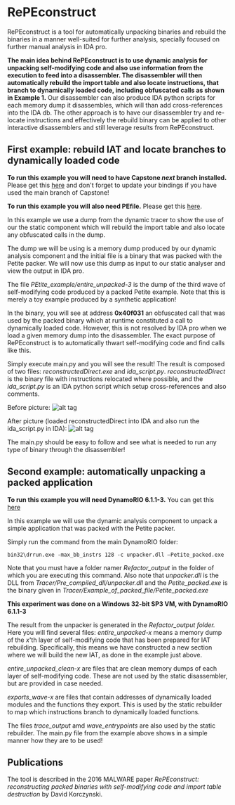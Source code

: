 # RePEconstruct

RePEconstruct is a tool for automatically unpacking binaries and rebuild the binaries in a manner well-suited for further analysis, specially focused on further manual analysis in IDA pro.

**The main idea behind RePEconstruct is to use dynamic analysis for unpacking self-modifying code and also use information from the execution to feed into a disassembler. The disassembler will then automatically rebuild the import table and also locate instructions, that branch to dynamically loaded code, including obfuscated calls as shown in Example 1.** Our disassembler can also produce IDA python scripts for each memory dump it disassembles, which will than add cross-references into the IDA db. The other approach is to have our disassembler try and re-locate instructions and effectively the rebuild binary can be applied to other interactive disassemblers and still leverage results from RePEconstruct. 

## First example: rebuild IAT and locate branches to dynamically loaded code
**To run this example you will need to have Capstone *next* branch installed.** Please get this [here](https://github.com/aquynh/capstone/wiki/Next-branch) and don't forget to update your bindings if you have used the main branch of Capstone!

**To run this example you will also need PEfile.** Please get this [here](https://github.com/erocarrera/pefile).


In this example we use a dump from the dynamic tracer to show the use of our the static component which will rebuild the import table and also locate any obfuscated calls in the dump. 

The dump we will be using is a memory dump produced by our dynamic analysis component and the initial file is a binary that was packed with the Petite packer. We will now use this dump as input to our static analyser and view the output in IDA pro. 

The file *PEtite_example/entire_unpacked-3* is the dump of the third wave of self-modifying code produced by a packed Petite example. Note that this is merely a toy example produced by a synthetic application! 

In the binary, you will see at address **0x40f031** an obfuscated call that was used by the packed binary which at runtime constituted a call to dynamically loaded code. However, this is not resolved by IDA pro when we load a given memory dump into the disassembler. The exact purpose of RePEconstruct is to automatically thwart self-modifying code and find calls like this.

Simply execute main.py and you will see the result! The result is composed of two files: *reconstructedDirect.exe* and *ida_script.py*. *reconstructedDirect* is the binary file with instructions relocated where possible, and the *ida_script.py* is an IDA python script which setup cross-references and also comments.

Before picture: 
![alt tag](http://imageshack.com/a/img921/6003/nAOlGQ.png)

After picture (loaded reconstructedDirect into IDA and also run the ida_script.py in IDA):
![alt tag](http://imageshack.com/a/img921/7296/TjrV2k.png)

The main.py should be easy to follow and see what is needed to run any type of binary through the disassembler! 

## Second example: automatically unpacking a packed application
**To run this example you will need DynamoRIO 6.1.1-3.** You can get this [here](https://github.com/DynamoRIO/dynamorio/wiki/Downloads)

In this example we will use the dynamic analysis component to unpack a simple application that was packed with the Petite packer. 

Simply run the command from the main DynamoRIO folder:
```
bin32\drrun.exe -max_bb_instrs 128 -c unpacker.dll –Petite_packed.exe
```

Note that you must have a folder namer *Refactor_output* in the folder of which you are executing this command. Also note that *unpacker.dll* is the DLL from *Tracer/Pre_compiled_dll/unpacker.dll* and the *Petite_packed.exe* is the binary given in *Tracer/Example_of_packed_file/Petite_packed.exe*

**This experiment was done on a Windows 32-bit SP3 VM, with DynamoRIO 6.1.1-3**

The result from the unpacker is generated in the *Refactor_output folder.* Here you will find several files: 
*entire_unpacked-x* means a memory dump of the *x*'th layer of self-modifying code that has been prepared for IAT rebuilding. Specifically, this means we have constructed a new section where we will build the new IAT, as done in the example just above.

*entire_unpacked_clean-x* are files that are clean memory dumps of each layer of self-modifying code. These are not used by the static disassembler, but are provided in case needed.

*exports_wave-x* are files that contain addresses of dynamically loaded modules and the functions they export. This is used by the static rebuilder to map which instructions branch to dynamically loaded functions.

The files *trace_output* amd *wave_entrypoints* are also used by the static rebuilder. The main.py file from the example above shows in a simple manner how they are to be used!

## Publications
The tool is described in the 2016 MALWARE paper *RePEconstruct: reconstructing packed binaries with self-modifying code and import table destruction* by David Korczynski. 
